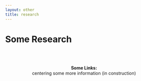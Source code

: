 ```yaml
---
layout: other
title: research
---
```


<h1 class = "pageTitle"> Some Research </h1>

<p>
  <br><br>
</p>

<p align="center">
  <b> Some Links:</b><br>
  centering some more information (in construction)
  <br><br>
</p>

